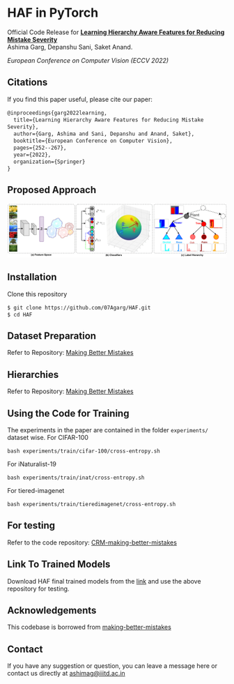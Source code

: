 # HAF in PyTorch

Official Code Release for **[Learning Hierarchy Aware Features for Reducing Mistake Severity](http://arxiv.org/abs/2207.12646)** <br/>
Ashima Garg, Depanshu Sani, Saket Anand. <br />

_European Conference on Computer Vision (ECCV 2022)_

## Citations
If you find this paper useful, please cite our paper: 
```
@inproceedings{garg2022learning,
  title={Learning Hierarchy Aware Features for Reducing Mistake Severity},
  author={Garg, Ashima and Sani, Depanshu and Anand, Saket},
  booktitle={European Conference on Computer Vision},
  pages={252--267},
  year={2022},
  organization={Springer}
}
```

## Proposed Approach 
<div align="center">
  <img src="imgs/teaser_hist.png"/>
</div>


## Installation
Clone this repository
```
$ git clone https://github.com/07Agarg/HAF.git
$ cd HAF
```

## Dataset Preparation
Refer to Repository: [Making Better Mistakes](https://github.com/fiveai/making-better-mistakes) 

## Hierarchies 
Refer to Repository: [Making Better Mistakes](https://github.com/fiveai/making-better-mistakes) 

## Using the Code for Training
The experiments in the paper are contained in the folder ```experiments/``` dataset wise. 
For CIFAR-100
```
bash experiments/train/cifar-100/cross-entropy.sh
```
For iNaturalist-19
```
bash experiments/train/inat/cross-entropy.sh
```
For tiered-imagenet
```
bash experiments/train/tieredimagenet/cross-entropy.sh
```

## For testing
Refer to the code repository: [CRM-making-better-mistakes](https://github.com/sgk98/CRM-Better-Mistakes)

## Link To Trained Models
Download HAF final trained models from the [link](https://drive.google.com/drive/folders/1-dPWyfg6QbOg6dLQ9ECB-LVzL48vWNXq?usp=sharing) and use the above repository for testing. 

## Acknowledgements
This codebase is borrowed from [making-better-mistakes](https://github.com/fiveai/making-better-mistakes)

## Contact 
If you have any suggestion or question, you can leave a message here or contact us directly at ashimag@iiitd.ac.in
